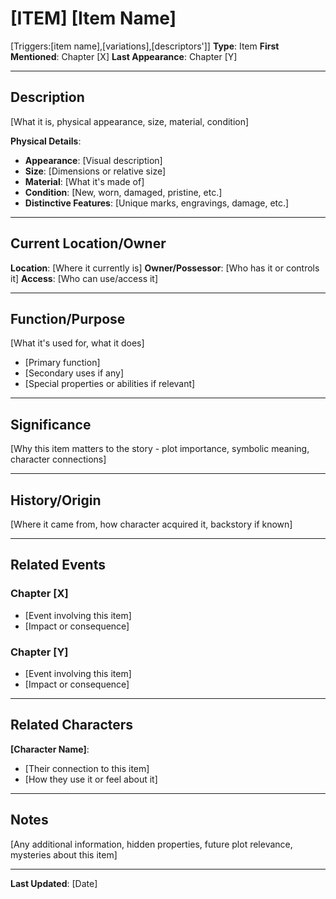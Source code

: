 # [ITEM] [Item Name]

[Triggers:[item name],[variations],[descriptors']]
**Type**: Item
**First Mentioned**: Chapter [X]
**Last Appearance**: Chapter [Y]

---

## Description

[What it is, physical appearance, size, material, condition]

**Physical Details**:
- **Appearance**: [Visual description]
- **Size**: [Dimensions or relative size]
- **Material**: [What it's made of]
- **Condition**: [New, worn, damaged, pristine, etc.]
- **Distinctive Features**: [Unique marks, engravings, damage, etc.]

---

## Current Location/Owner

**Location**: [Where it currently is]
**Owner/Possessor**: [Who has it or controls it]
**Access**: [Who can use/access it]

---

## Function/Purpose

[What it's used for, what it does]
- [Primary function]
- [Secondary uses if any]
- [Special properties or abilities if relevant]

---

## Significance

[Why this item matters to the story - plot importance, symbolic meaning, character connections]

---

## History/Origin

[Where it came from, how character acquired it, backstory if known]

---

## Related Events

### Chapter [X]
- [Event involving this item]
- [Impact or consequence]

### Chapter [Y]
- [Event involving this item]
- [Impact or consequence]

---

## Related Characters

**[Character Name]**:
- [Their connection to this item]
- [How they use it or feel about it]

---

## Notes

[Any additional information, hidden properties, future plot relevance, mysteries about this item]

---

**Last Updated**: [Date]
